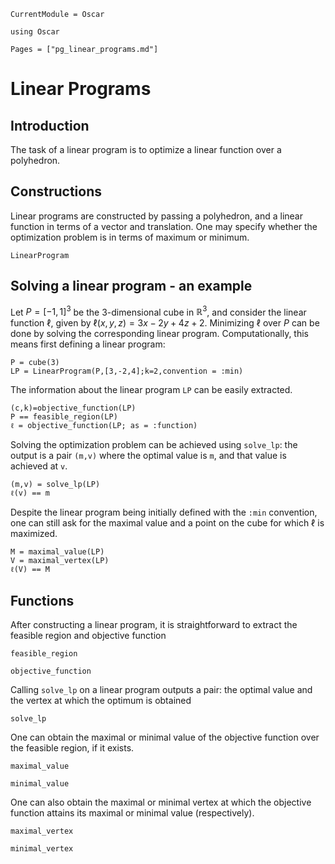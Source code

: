 ```@meta
CurrentModule = Oscar
```

```@setup oscar
using Oscar
```

```@contents
Pages = ["pg_linear_programs.md"]
```

# Linear Programs


## Introduction

The task of a linear program is to optimize a linear function over a polyhedron.



## Constructions

Linear programs are constructed by passing a polyhedron, and a linear function in terms of a vector and translation. One may specify whether the optimization problem is in terms of maximum or minimum.

```@docs
LinearProgram
```

## Solving a linear program - an example
Let $P=[-1,1]^3$ be the $3$-dimensional cube in $\mathbb{R}^3$, and consider the linear function $\ell$, given by $\ell(x,y,z) = 3x-2y+4z+2$. Minimizing $\ell$ over $P$ can be done by solving the corresponding linear program. Computationally, this means first defining a linear program:

```@repl oscar
P = cube(3)
LP = LinearProgram(P,[3,-2,4];k=2,convention = :min)
```

The information about the linear program `LP` can be easily extracted.

```@repl oscar
(c,k)=objective_function(LP)
P == feasible_region(LP)
ℓ = objective_function(LP; as = :function)
```

Solving the optimization problem can be achieved using `solve_lp`: the output is a pair `(m,v)` where the optimal value is `m`, and that value is achieved at `v`.

```@repl oscar
(m,v) = solve_lp(LP)
ℓ(v) == m
```

Despite the linear program being initially defined with the `:min` convention, one can still ask for the maximal value and a point on the cube for which $\ell$ is maximized.

```@repl oscar
M = maximal_value(LP)
V = maximal_vertex(LP)
ℓ(V) == M
```


## Functions

After constructing a linear program, it is straightforward to extract the feasible region and objective function

```@docs
feasible_region
```

```@docs
objective_function
```

Calling `solve_lp` on a linear program outputs a pair: the optimal value and the vertex at which the optimum is obtained

```@docs
solve_lp
```

One can obtain the maximal or minimal value of the objective function over the feasible region, if it exists.

```@docs
maximal_value
```
```@docs
minimal_value
```

One can also obtain the maximal or minimal vertex at which the objective function attains its maximal or minimal value (respectively).

```@docs
maximal_vertex
```

```@docs
minimal_vertex
```
